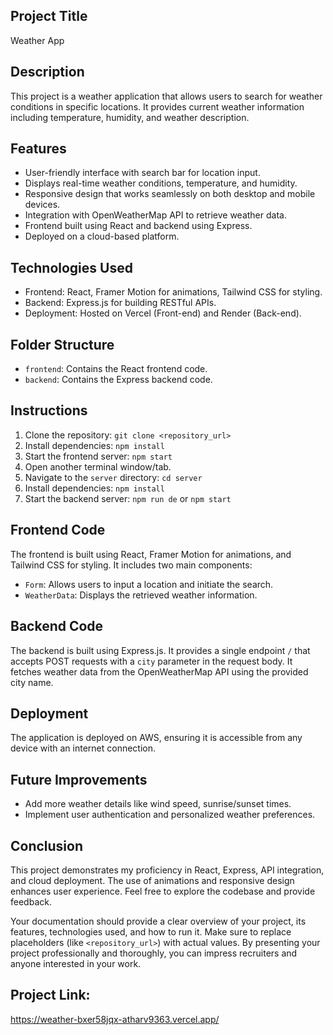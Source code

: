 ## Project Title

Weather App

## Description

This project is a weather application that allows users to search for weather conditions in specific locations. It provides current weather information including temperature, humidity, and weather description.

## Features

- User-friendly interface with search bar for location input.
- Displays real-time weather conditions, temperature, and humidity.
- Responsive design that works seamlessly on both desktop and mobile devices.
- Integration with OpenWeatherMap API to retrieve weather data.
- Frontend built using React and backend using Express.
- Deployed on a cloud-based platform.

## Technologies Used

- Frontend: React, Framer Motion for animations, Tailwind CSS for styling.
- Backend: Express.js for building RESTful APIs.
- Deployment: Hosted on Vercel (Front-end) and Render (Back-end).

## Folder Structure

- `frontend`: Contains the React frontend code.
- `backend`: Contains the Express backend code.

## Instructions

1. Clone the repository: `git clone <repository_url>`
2. Install dependencies: `npm install`
3. Start the frontend server: `npm start`
4. Open another terminal window/tab.
5. Navigate to the `server` directory: `cd server`
6. Install dependencies: `npm install`
7. Start the backend server: `npm run de` or `npm start`

## Frontend Code

The frontend is built using React, Framer Motion for animations, and Tailwind CSS for styling. It includes two main components:

- `Form`: Allows users to input a location and initiate the search.
- `WeatherData`: Displays the retrieved weather information.

## Backend Code

The backend is built using Express.js. It provides a single endpoint `/` that accepts POST requests with a `city` parameter in the request body. It fetches weather data from the OpenWeatherMap API using the provided city name.

## Deployment

The application is deployed on AWS, ensuring it is accessible from any device with an internet connection.

## Future Improvements

- Add more weather details like wind speed, sunrise/sunset times.
- Implement user authentication and personalized weather preferences.

## Conclusion

This project demonstrates my proficiency in React, Express, API integration, and cloud deployment. The use of animations and responsive design enhances user experience. Feel free to explore the codebase and provide feedback.

Your documentation should provide a clear overview of your project, its features, technologies used, and how to run it. Make sure to replace placeholders (like `<repository_url>`) with actual values. By presenting your project professionally and thoroughly, you can impress recruiters and anyone interested in your work.

## Project Link:

https://weather-bxer58jqx-atharv9363.vercel.app/
